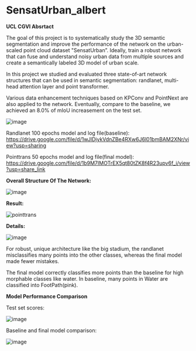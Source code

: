 # SensatUrban_albert

**UCL CGVI Absrtact**

The goal of this project is to systematically study the 3D semantic segmentation and improve the performance of the network on the urban-scaled point cloud dataset "SensatUrban”. Ideally, train a robust network that can fuse and understand noisy urban data from multiple sources and create a semantically labeled 3D model of urban scale. 

In this project we studied and evaluated three state-of-art network structures that can be used in semantic segmentation: randlanet, multi-head attention layer and point transformer. 

Various data enhancement techniques based on KPConv and PointNext are also applied to the network. Eventually, compare to the baseline, we achieved an 8.0% of mIoU increasement on the test set.

![image](https://user-images.githubusercontent.com/43678364/202579053-afdfb958-6c4f-40af-a9c2-8abaff6e6592.png)


Randlanet 100 epochs model and log file(baseline): 
https://drive.google.com/file/d/1wJlDjykVdnZBe4RXw6J6l01bmBAM2XNr/view?usp=sharing

Pointtrans 50 epochs model and log file(final model): 
https://drive.google.com/file/d/1b9M7IMOTrEX5qt80tZK8f4R23upv6f_i/view?usp=share_link

**Overall Structure Of The Network:**

![image](https://user-images.githubusercontent.com/43678364/202579348-560bf739-397c-4c5c-8233-b0bb6b635c6d.png)

**Result:**

![pointtrans](https://user-images.githubusercontent.com/43678364/202577950-08787ebb-f09d-4ba8-8cbc-137644d5424d.gif)

**Details:**

![image](https://user-images.githubusercontent.com/43678364/202578491-8505aa80-7a03-477e-98ff-c1dce0464554.png)

For robust, unique architecture like the big stadium, the randlanet misclassifies many points into the other classes, whereas the final model made fewer mistakes.

The final model correctly classifies more points than the baseline for high morphable classes like water. In baseline, many points in Water are classified into FootPath(pink).

**Model Performance Comparison**

Test set scores:

![image](https://user-images.githubusercontent.com/43678364/202578853-c6b3a7ff-2c3a-4b31-bf0c-1c5f99ac7140.png)

Baseline and final model comparison:

![image](https://user-images.githubusercontent.com/43678364/202578883-24e1bbd3-5f41-4de7-84b4-94b4db5eed86.png)

